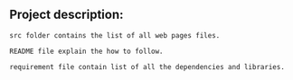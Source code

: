 ## Project description:

    src folder contains the list of all web pages files.

    README file explain the how to follow.

    requirement file contain list of all the dependencies and libraries.